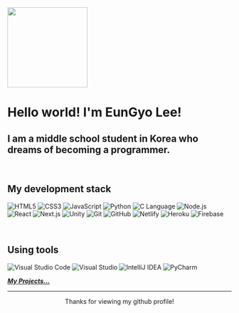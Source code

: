 <img src="profile.png" height="180">

<h1> Hello world! I'm EunGyo Lee! </h1>

<h2>I am a middle school student in Korea who dreams of becoming a programmer.</h2>

<br />
<h2> My development stack </h2>

![HTML5](https://img.shields.io/badge/-HTML5-F05032.svg?&style=for-the-badge&logo=HTML5&logoColor=white)
![CSS3](https://img.shields.io/badge/-CSS3-007ACC.svg?&style=for-the-badge&logo=CSS3&logoColor=white)
![JavaScript](https://img.shields.io/badge/-JavaScript-F7DF1E.svg?&style=for-the-badge&logo=Javascript&logoColor=white)
![Python](https://img.shields.io/badge/-Python-3776AB.svg?&style=for-the-badge&logo=Python&logoColor=white)
![C Language](https://img.shields.io/badge/-C%20Language-A8B9CC.svg?&style=for-the-badge&logo=C&logoColor=white)
![Node.js](https://img.shields.io/badge/-Nodejs-43853d.svg?&style=for-the-badge&logo=Node.js&logoColor=white)
![React](https://img.shields.io/badge/-React-61DAFB.svg?style=for-the-badge&logo=React&logoColor=white)
![Next.js](https://img.shields.io/badge/-Nextjs-000000.svg?style=for-the-badge&logo=Next.js&logoColor=white)
![Unity](https://img.shields.io/badge/-Unity-FFFFFF.svg?style=for-the-badge&logo=Unity&logoColor=white)
![Git](https://img.shields.io/badge/-Git-F05032.svg?&style=for-the-badge&logo=Git&logoColor=white)
![GitHub](https://img.shields.io/badge/-GitHub-181717.svg?&style=for-the-badge&logo=GitHub&logoColor=white)
![Netlify](https://img.shields.io/badge/-Netlify-00C7B7.svg?&style=for-the-badge&logo=Netlify&logoColor=white)
![Heroku](https://img.shields.io/badge/-Heroku-430098.svg?&style=for-the-badge&logo=Heroku&logoColor=white)
![Firebase](https://img.shields.io/badge/-Firebase-FFCA28.svg?&style=for-the-badge&logo=Firebase&logoColor=white)

<br/>

<h2> Using tools </h2>

![Visual Studio Code](https://img.shields.io/badge/-Visual%20Studio%20Code-007ACC.svg?&style=for-the-badge&logo=VisualStudioCode&logoColor=white)
![Visual Studio](https://img.shields.io/badge/-Visual%20Studio-5C2D91.svg?style=for-the-badge&logo=VisualStudio&logoColor=white)
![IntelliJ IDEA](https://img.shields.io/badge/-IntelliJ%20IDEA-000000.svg?style=for-the-badge&logo=IntelliJIDEA&logoColor=white)
![PyCharm](https://img.shields.io/badge/-PyCharm-000000.svg?style=for-the-badge&logo=PyCharm&logoColor=white)

<b><em><a href="https://github.com/eungyolee?tab=repositories">My Projects...</a></em></b>

---

<p align="center">
  Thanks for viewing my github profile!
</p>
